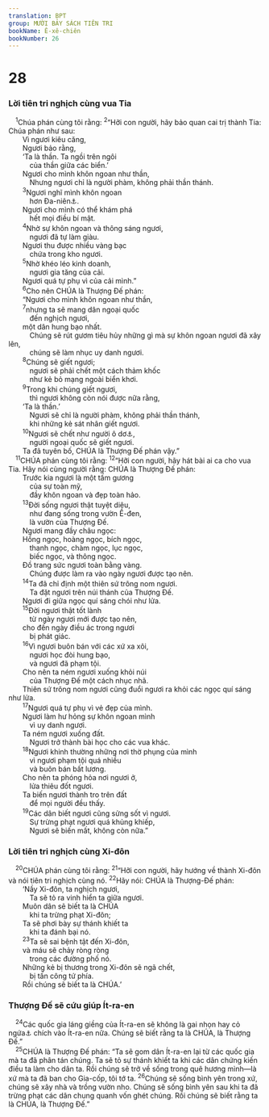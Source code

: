 ```yaml
---
translation: BPT
group: MƯỜI BẢY SÁCH TIÊN TRI
bookName: Ê-xê-chiên 
bookNumber: 26
---
```


<div class="title"><h1>28</h1><h3>Lời tiên tri nghịch cùng vua Tia</h3></div>
<span class="verse exe_28_1"> <sup>1</sup>Chúa phán cùng tôi rằng:</span>
<span class="verse exe_28_2"><sup>2</sup>“Hỡi con người, hãy bảo quan cai trị thành Tia: Chúa phán như sau:<br/>  Vì ngươi kiêu căng,<br/>  Ngươi bảo rằng,<br/>  ‘Ta là thần. Ta ngồi trên ngôi<br/>   của thần giữa các biển.’<br/>  Ngươi cho mình khôn ngoan như thần,<br/>   Nhưng ngươi chỉ là người phàm, không phải thần thánh.<br/></span>
<span class="verse exe_28_3">  <sup>3</sup>Ngươi nghĩ mình khôn ngoan<br/>   hơn Đa-niên<a data-toggle="tooltip" data-placement="bottom" title="Một người rất khôn ngoan vào thời xưa. Đây có thể là Đa-niên trong Thánh Kinh hoặc là Đa-niên được nói đến trong sách Rát Sam-ra.">⚓</a>.<br/>  Ngươi cho mình có thể khám phá<br/>   hết mọi điều bí mật.<br/></span>
<span class="verse exe_28_4">  <sup>4</sup>Nhờ sự khôn ngoan và thông sáng ngươi,<br/>   ngươi đã tự làm giàu.<br/>  Ngươi thu được nhiều vàng bạc<br/>   chứa trong kho ngươi.<br/></span>
<span class="verse exe_28_5">  <sup>5</sup>Nhờ khéo léo kinh doanh,<br/>   ngươi gia tăng của cải.<br/>  Ngươi quá tự phụ vì của cải mình.”<br/></span>
<span class="verse exe_28_6">  <sup>6</sup>Cho nên CHÚA là Thượng Đế phán:<br/>  “Ngươi cho mình khôn ngoan như thần,<br/></span>
<span class="verse exe_28_7">  <sup>7</sup>nhưng ta sẽ mang dân ngoại quốc<br/>   đến nghịch ngươi,<br/>  một dân hung bạo nhất.<br/>   Chúng sẽ rút gươm tiêu hủy những gì mà sự khôn ngoan ngươi đã xây lên,<br/>   chúng sẽ làm nhục uy danh ngươi.<br/></span>
<span class="verse exe_28_8">  <sup>8</sup>Chúng sẽ giết ngươi;<br/>   ngươi sẽ phải chết một cách thảm khốc<br/>   như kẻ bỏ mạng ngoài biển khơi.<br/></span>
<span class="verse exe_28_9">  <sup>9</sup>Trong khi chúng giết ngươi,<br/>   thì ngươi không còn nói được nữa rằng,<br/>  ‘Ta là thần.’<br/>   Ngươi sẽ chỉ là người phàm, không phải thần thánh,<br/>   khi những kẻ sát nhân giết ngươi.<br/></span>
<span class="verse exe_28_10">  <sup>10</sup>Ngươi sẽ chết như người ô dơ<a data-toggle="tooltip" data-placement="bottom" title="Nguyên văn, “kẻ không cắt dương bì.”">⚓</a>,<br/>   người ngoại quốc sẽ giết ngươi.<br/>  Ta đã tuyên bố, CHÚA là Thượng Đế phán vậy.”<br/></span>
<span class="verse exe_28_11"> <sup>11</sup>CHÚA phán cùng tôi rằng:</span>
<span class="verse exe_28_12"><sup>12</sup>“Hỡi con người, hãy hát bài ai ca cho vua Tia. Hãy nói cùng người rằng: CHÚA là Thượng Đế phán:<br/>  Trước kia ngươi là một tấm gương<br/>   của sự toàn mỹ,<br/>   đầy khôn ngoan và đẹp toàn hảo.<br/></span>
<span class="verse exe_28_13">  <sup>13</sup>Đời sống ngươi thật tuyệt diệu,<br/>   như đang sống trong vườn Ê-đen,<br/>   là vườn của Thượng Đế.<br/>  Ngươi mang đầy châu ngọc:<br/>  Hồng ngọc, hoàng ngọc, bích ngọc,<br/>   thanh ngọc, chàm ngọc, lục ngọc,<br/>   biếc ngọc, và thông ngọc.<br/>  Đồ trang sức ngươi toàn bằng vàng.<br/>   Chúng được làm ra vào ngày ngươi được tạo nên.<br/></span>
<span class="verse exe_28_14">  <sup>14</sup>Ta đã chỉ định một thiên sứ trông nom ngươi.<br/>   Ta đặt ngươi trên núi thánh của Thượng Đế.<br/>  Ngươi đi giữa ngọc quí sáng chói như lửa.<br/></span>
<span class="verse exe_28_15">  <sup>15</sup>Đời ngươi thật tốt lành<br/>   từ ngày ngươi mới được tạo nên,<br/>  cho đến ngày điều ác trong ngươi<br/>   bị phát giác.<br/></span>
<span class="verse exe_28_16">  <sup>16</sup>Vì ngươi buôn bán với các xứ xa xôi,<br/>   ngươi học đòi hung bạo,<br/>   và ngươi đã phạm tội.<br/>  Cho nên ta ném ngươi xuống khỏi núi<br/>   của Thượng Đế một cách nhục nhã.<br/>  Thiên sứ trông nom ngươi cũng đuổi ngươi ra khỏi các ngọc quí sáng như lửa.<br/></span>
<span class="verse exe_28_17">  <sup>17</sup>Ngươi quá tự phụ vì vẻ đẹp của mình.<br/>  Ngươi làm hư hỏng sự khôn ngoan mình<br/>   vì uy danh ngươi.<br/>  Ta ném ngươi xuống đất.<br/>   Ngươi trở thành bài học cho các vua khác.<br/></span>
<span class="verse exe_28_18">  <sup>18</sup>Ngươi khinh thường những nơi thờ phụng của mình<br/>   vì ngươi phạm tội quá nhiều<br/>   và buôn bán bất lương.<br/>  Cho nên ta phóng hỏa nơi ngươi ở,<br/>   lửa thiêu đốt ngươi.<br/>  Ta biến ngươi thành tro trên đất<br/>   để mọi người đều thấy.<br/></span>
<span class="verse exe_28_19">  <sup>19</sup>Các dân biết ngươi cũng sửng sốt vì ngươi.<br/>   Sự trừng phạt ngươi quá khủng khiếp,<br/>   Ngươi sẽ biến mất, không còn nữa.”<br/></span>
<div class="title"><h3>Lời tiên tri nghịch cùng Xi-đôn</h3></div>
<span class="verse exe_28_20"> <sup>20</sup>CHÚA phán cùng tôi rằng:</span>
<span class="verse exe_28_21"><sup>21</sup>“Hỡi con người, hãy hướng về thành Xi-đôn và nói tiên tri nghịch cùng nó.</span>
<span class="verse exe_28_22"><sup>22</sup>Hãy nói: CHÚA là Thượng-Đế phán:<br/>  ‘Nầy Xi-đôn, ta nghịch ngươi,<br/>   Ta sẽ tỏ ra vinh hiển ta giữa ngươi.<br/>  Muôn dân sẽ biết ta là CHÚA<br/>   khi ta trừng phạt Xi-đôn;<br/>  Ta sẽ phơi bày sự thánh khiết ta<br/>   khi ta đánh bại nó.<br/></span>
<span class="verse exe_28_23">  <sup>23</sup>Ta sẽ sai bệnh tật đến Xi-đôn,<br/>  và máu sẽ chảy ròng ròng<br/>   trong các đường phố nó.<br/>  Những kẻ bị thương trong Xi-đôn sẽ ngã chết,<br/>   bị tấn công tứ phía.<br/>  Rồi chúng sẽ biết ta là CHÚA.’<br/></span>
<div class="title"><h3>Thượng Đế sẽ cứu giúp Ít-ra-en</h3></div>
<span class="verse exe_28_24"> <sup>24</sup>Các quốc gia láng giềng của Ít-ra-en sẽ không là gai nhọn hay cỏ ngứa<a data-toggle="tooltip" data-placement="bottom" title="Loại thảo mộc có lông làm ngứa ngáy người.">⚓</a> chích vào Ít-ra-en nữa. Chúng sẽ biết rằng ta là CHÚA, là Thượng Đế.”<br/></span>
<span class="verse exe_28_25"> <sup>25</sup>CHÚA là Thượng Đế phán: “Ta sẽ gom dân Ít-ra-en lại từ các quốc gia mà ta đã phân tán chúng. Ta sẽ tỏ sự thánh khiết ta khi các dân chứng kiến điều ta làm cho dân ta. Rồi chúng sẽ trở về sống trong quê hương mình—là xứ mà ta đã ban cho Gia-cốp, tôi tớ ta.</span>
<span class="verse exe_28_26"><sup>26</sup>Chúng sẽ sống bình yên trong xứ, chúng sẽ xây nhà và trồng vườn nho. Chúng sẽ sống bình yên sau khi ta đã trừng phạt các dân chung quanh vốn ghét chúng. Rồi chúng sẽ biết rằng ta là CHÚA, là Thượng Đế.”<br/></span>
